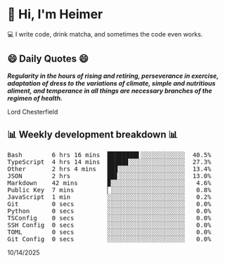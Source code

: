 # 👋 Hi, I'm Heimer

💻 I write code, drink matcha, and sometimes the code even works.

## 😄 Daily Quotes 😄

_**Regularity in the hours of rising and retiring, perseverance in exercise, adaptation of dress to the variations of climate, simple and nutritious aliment, and temperance in all things are necessary branches of the regimen of health.**_

Lord Chesterfield



## 📊 Weekly development breakdown 📊

<pre>Bash        6 hrs 16 mins  ████████▌░░░░░░░░░░░░  40.5%
TypeScript  4 hrs 14 mins  █████▋░░░░░░░░░░░░░░░  27.3%
Other       2 hrs 4 mins   ██▊░░░░░░░░░░░░░░░░░░  13.4%
JSON        2 hrs          ██▋░░░░░░░░░░░░░░░░░░  13.0%
Markdown    42 mins        ▉░░░░░░░░░░░░░░░░░░░░   4.6%
Public Key  7 mins         ▏░░░░░░░░░░░░░░░░░░░░   0.8%
JavaScript  1 min          ░░░░░░░░░░░░░░░░░░░░░   0.2%
Git         0 secs         ░░░░░░░░░░░░░░░░░░░░░   0.0%
Python      0 secs         ░░░░░░░░░░░░░░░░░░░░░   0.0%
TSConfig    0 secs         ░░░░░░░░░░░░░░░░░░░░░   0.0%
SSH Config  0 secs         ░░░░░░░░░░░░░░░░░░░░░   0.0%
TOML        0 secs         ░░░░░░░░░░░░░░░░░░░░░   0.0%
Git Config  0 secs         ░░░░░░░░░░░░░░░░░░░░░   0.0%</pre>

10/14/2025